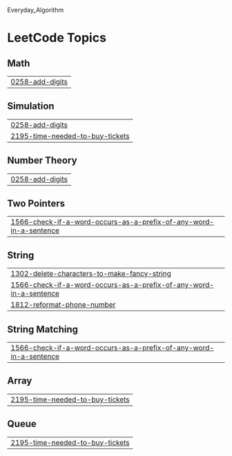 Everyday_Algorithm

<!---LeetCode Topics Start-->
# LeetCode Topics
## Math
|  |
| ------- |
| [0258-add-digits](https://github.com/sung-hwan-new/everyday_algorithm/tree/master/0258-add-digits) |
## Simulation
|  |
| ------- |
| [0258-add-digits](https://github.com/sung-hwan-new/everyday_algorithm/tree/master/0258-add-digits) |
| [2195-time-needed-to-buy-tickets](https://github.com/sung-hwan-new/everyday_algorithm/tree/master/2195-time-needed-to-buy-tickets) |
## Number Theory
|  |
| ------- |
| [0258-add-digits](https://github.com/sung-hwan-new/everyday_algorithm/tree/master/0258-add-digits) |
## Two Pointers
|  |
| ------- |
| [1566-check-if-a-word-occurs-as-a-prefix-of-any-word-in-a-sentence](https://github.com/sung-hwan-new/everyday_algorithm/tree/master/1566-check-if-a-word-occurs-as-a-prefix-of-any-word-in-a-sentence) |
## String
|  |
| ------- |
| [1302-delete-characters-to-make-fancy-string](https://github.com/sung-hwan-new/everyday_algorithm/tree/master/1302-delete-characters-to-make-fancy-string) |
| [1566-check-if-a-word-occurs-as-a-prefix-of-any-word-in-a-sentence](https://github.com/sung-hwan-new/everyday_algorithm/tree/master/1566-check-if-a-word-occurs-as-a-prefix-of-any-word-in-a-sentence) |
| [1812-reformat-phone-number](https://github.com/sung-hwan-new/everyday_algorithm/tree/master/1812-reformat-phone-number) |
## String Matching
|  |
| ------- |
| [1566-check-if-a-word-occurs-as-a-prefix-of-any-word-in-a-sentence](https://github.com/sung-hwan-new/everyday_algorithm/tree/master/1566-check-if-a-word-occurs-as-a-prefix-of-any-word-in-a-sentence) |
## Array
|  |
| ------- |
| [2195-time-needed-to-buy-tickets](https://github.com/sung-hwan-new/everyday_algorithm/tree/master/2195-time-needed-to-buy-tickets) |
## Queue
|  |
| ------- |
| [2195-time-needed-to-buy-tickets](https://github.com/sung-hwan-new/everyday_algorithm/tree/master/2195-time-needed-to-buy-tickets) |
<!---LeetCode Topics End-->